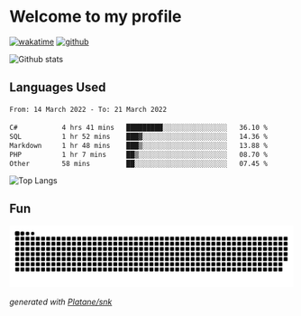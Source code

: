 # Welcome to my profile

[![wakatime](https://wakatime.com/badge/user/82c377cd-a54c-404c-b7df-177b313ca539.svg)](https://wakatime.com/@82c377cd-a54c-404c-b7df-177b313ca539)
[![github](https://img.shields.io/github/followers/xinthose?logo=github&style=plastic)](https://github.com/alanhamlett?tab=followers)

![Github stats](https://github-readme-stats.vercel.app/api?username=xinthose&show_icons=true&theme=radical&count_private=true)

## Languages Used

<!--START_SECTION:waka-->

```text
From: 14 March 2022 - To: 21 March 2022

C#           4 hrs 41 mins   █████████░░░░░░░░░░░░░░░░   36.10 %
SQL          1 hr 52 mins    ███▓░░░░░░░░░░░░░░░░░░░░░   14.36 %
Markdown     1 hr 48 mins    ███▒░░░░░░░░░░░░░░░░░░░░░   13.88 %
PHP          1 hr 7 mins     ██▒░░░░░░░░░░░░░░░░░░░░░░   08.70 %
Other        58 mins         ██░░░░░░░░░░░░░░░░░░░░░░░   07.45 %
```

<!--END_SECTION:waka-->

![Top Langs](https://github-readme-stats.vercel.app/api/top-langs/?username=xinthose)

## Fun
![github contribution grid snake animation](https://raw.githubusercontent.com/xinthose/xinthose/output/github-contribution-grid-snake.svg)

_generated with [Platane/snk](https://github.com/Platane/snk)_
